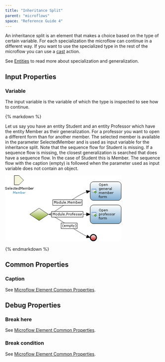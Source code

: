 ```yaml
---
title: "Inheritance Split"
parent: "microflows"
space: "Reference Guide 4"
---
```

An inheritance split is an element that makes a choice based on the type of certain variable. For each specialization the microflow can continue in a different way. If you want to use the specialized type in the rest of the microflow you can use a [cast](cast-object) action.

See [Entities](entities) to read more about specialization and generalization.

## Input Properties

### Variable

The input variable is the variable of which the type is inspected to see how to continue.

<div class="alert alert-info">{% markdown %}

Let us say you have an entity Student and an entity Professor which have the entity Member as their generalization. For a professor you want to open a different form than for another member. The selected member is available in the parameter SelectedMember and is used as input variable for the inheritance split. Note that the sequence flow for Student is missing. If a sequence flow is missing, the closest generalization is searched that does have a sequence flow. In the case of Student this is Member. The sequence flow with the caption (empty) is followed when the parameter used as input variable does not contain an object.

![](attachments/819203/918058.png)

{% endmarkdown %}</div>

## Common Properties

### Caption

See [Microflow Element Common Properties](microflow-element-common-properties).

## Debug Properties

### Break here

See [Microflow Element Common Properties](microflow-element-common-properties).

### Break condition

See [Microflow Element Common Properties](microflow-element-common-properties).
